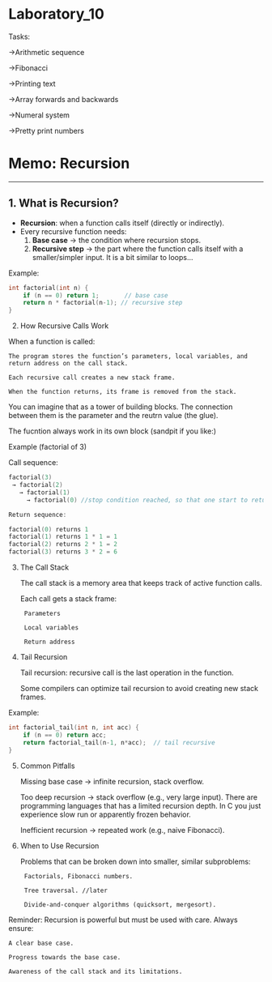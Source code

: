 # Laboratory_10

Tasks:

->Arithmetic sequence

->Fibonacci

->Printing text

->Array forwards and backwards

->Numeral system

->Pretty print numbers

# Memo: Recursion
---

## 1. What is Recursion?

- **Recursion**: when a function calls itself (directly or indirectly).
- Every recursive function needs:
  1. **Base case** → the condition where recursion stops.
  2. **Recursive step** → the part where the function calls itself with a smaller/simpler input.
It is a bit similar to loops...

Example:
```c
int factorial(int n) {
    if (n == 0) return 1;       // base case
    return n * factorial(n-1); // recursive step
}
```

2. How Recursive Calls Work

When a function is called:

    The program stores the function’s parameters, local variables, and return address on the call stack.

    Each recursive call creates a new stack frame.

    When the function returns, its frame is removed from the stack.

You can imagine that as a tower of building blocks. The connection between them is the parameter and the reutrn value (the glue).

The fucntion always work in its own block (sandpit if you like:)

Example (factorial of 3)

Call sequence:
```c
factorial(3)
 → factorial(2)
   → factorial(1)
     → factorial(0) //stop condition reached, so that one start to return (remove itself from the tower)

Return sequence:

factorial(0) returns 1
factorial(1) returns 1 * 1 = 1
factorial(2) returns 2 * 1 = 2
factorial(3) returns 3 * 2 = 6
```
3. The Call Stack

    The call stack is a memory area that keeps track of active function calls.

    Each call gets a stack frame:

        Parameters

        Local variables

        Return address


4. Tail Recursion

    Tail recursion: recursive call is the last operation in the function.

    Some compilers can optimize tail recursion to avoid creating new stack frames.

Example:
```c
int factorial_tail(int n, int acc) {
    if (n == 0) return acc;
    return factorial_tail(n-1, n*acc);  // tail recursive
}
```
5. Common Pitfalls

    Missing base case → infinite recursion, stack overflow.

    Too deep recursion → stack overflow (e.g., very large input). There are programming languages that has a limited recursion depth. In C you just experience slow run or apparently frozen behavior.

    Inefficient recursion → repeated work (e.g., naive Fibonacci).

6. When to Use Recursion

    Problems that can be broken down into smaller, similar subproblems:

        Factorials, Fibonacci numbers.

        Tree traversal. //later

        Divide-and-conquer algorithms (quicksort, mergesort). 

Reminder:
Recursion is powerful but must be used with care. Always ensure:

    A clear base case.

    Progress towards the base case.

    Awareness of the call stack and its limitations.

